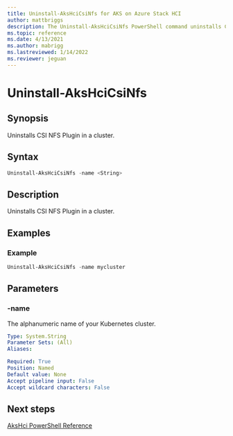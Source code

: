 ```yaml
---
title: Uninstall-AksHciCsiNfs for AKS on Azure Stack HCI
author: mattbriggs
description: The Uninstall-AksHciCsiNfs PowerShell command uninstalls CSI NFS Plugin in a cluster
ms.topic: reference
ms.date: 4/13/2021
ms.author: mabrigg 
ms.lastreviewed: 1/14/2022
ms.reviewer: jeguan
---
```


# Uninstall-AksHciCsiNfs

## Synopsis
Uninstalls CSI NFS Plugin in a cluster.

## Syntax

```powershell
Uninstall-AksHciCsiNfs -name <String>                       
```

## Description
Uninstalls CSI NFS Plugin in a cluster.

## Examples

### Example

```PowerShell
Uninstall-AksHciCsiNfs -name mycluster
```

## Parameters

### -name
The alphanumeric name of your Kubernetes cluster.

```yaml
Type: System.String
Parameter Sets: (All)
Aliases:

Required: True
Position: Named
Default value: None
Accept pipeline input: False
Accept wildcard characters: False
```
## Next steps

[AksHci PowerShell Reference](index.md)
